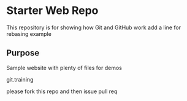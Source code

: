 # Starter Web Repo

This repository is for showing how Git and GitHub work
add a line for rebasing example

## Purpose

Sample website with plenty of files for demos

git.training

please fork this repo and then issue pull req